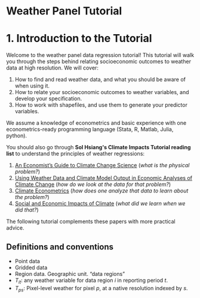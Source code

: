 # Weather Panel Tutorial

# 1. Introduction to the Tutorial

Welcome to the weather panel data regression tutorial! This tutorial will walk you through the steps behind relating socioeconomic outcomes to weather data at high resolution. We will cover:

1. How to find and read weather data, and what you should be aware of when using it.
2. How to relate your socioeconomic outcomes to weather variables, and develop your specification.
3. How to work with shapefiles, and use them to generate your predictor variables.

We assume a knowledge of econometrics and basic experience with one econometrics-ready programming language (Stata, R, Matlab, Julia, python).

You should also go through **Sol Hsiang's Climate Impacts Tutorial reading list** to understand the principles of weather regressions:


1. [An Economist’s Guide to Climate Change Science](https://www.aeaweb.org/articles?id=10.1257/jep.32.4.3)  (*what is the physical problem?*)
2. [Using Weather Data and Climate Model Output in Economic Analyses of Climate Change](https://academic.oup.com/reep/article/7/2/181/1522753) (*how do we look at the data for that problem?*)
3. [Climate Econometrics](https://www.annualreviews.org/doi/10.1146/annurev-resource-100815-095343) (*how does one analyze that data to learn about the problem?*)
4. [Social and Economic Impacts of Climate](http://science.sciencemag.org/content/353/6304/aad9837) (*what did we learn when we did that?*)

The following tutorial complements these papers with more practical advice.

## Definitions and conventions


- Point data
- Gridded data
- Region data. Geographic unit. “data regions”
- $T_{it}$: any weather variable for data region $i$ in reporting period $t$.
- $T_{ps}$: Pixel-level weather for pixel $p$, at a native resolution indexed by $s$.
